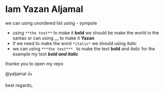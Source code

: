 # Iam Yazan Aljamal 

we can using unordered list using - sympole
- using `**the text**`  to make it  **bold**  we should be make the world in the santax  or can using __ to make it __Yazan__
- if we need to make the word `*italic*` we should using *italic* 
- we can using `***the text*** ` to make the text **bold** and *italic* for the example my text ***bold and italic***  


thanke you to open my repo 

@yaljamal :+1:

best regards,
